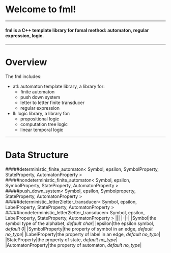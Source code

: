# Welcome to fml!
---
#### fml is a C++ template library for fomal method: automaton, regular expression, logic.
---
# Overview
The fml includes:
- atl: automaton template library, a library for:
    - finite automaton
    - push down system
    - letter to letter finite transducer
    - regular expression
- ll: logic library, a library for:
    - propositional logic
    - computation tree logic
    - linear temporal logic
---
# Data Structure 
#####deterministic_finite_automaton< Symbol, epsilon, SymbolProperty, StateProperty, AutomatonProperty >
#####nondeterministic_finite_automaton< Symbol, epsilon, SymbolProperty, StateProperty, AutomatonProperty >
#####push_down_system< Symbol, epsilon, Symbolproperty, StateProperty, AutomatonProperty >
#####deterministic_letter2letter_transducer< Symbol, epsilon, LabelProperty, StateProperty, AutomatonProperty >
#####nondeterministic_letter2letter_transducer< Symbol, epsilon, LabelProperty, StateProperty, AutomatonProperty >
|||
|-|-|
|Symbol|the symbol type of the alphabet, *default char*|
|epsilon|the epsilon symbol, *default 0*|
|SymbolProperty|the property of symbol in an edge, *default no_type*|
|LabelProperty|the property of label in an edge, *default no_type*|
|StateProperty|the property of state, *default no_type*|
|AutomatonProperty|the property of automaton, *default no_type*|



